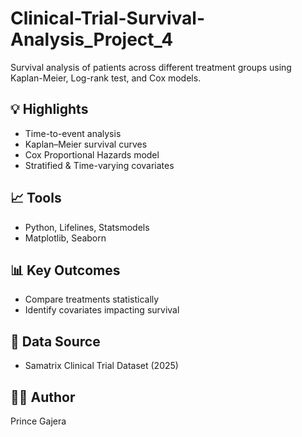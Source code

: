 # Clinical-Trial-Survival-Analysis_Project_4

Survival analysis of patients across different treatment groups using Kaplan-Meier, Log-rank test, and Cox models.


## 💡 Highlights
- Time-to-event analysis
- Kaplan–Meier survival curves
- Cox Proportional Hazards model
- Stratified & Time-varying covariates

## 📈 Tools
- Python, Lifelines, Statsmodels
- Matplotlib, Seaborn

## 📊 Key Outcomes
- Compare treatments statistically
- Identify covariates impacting survival

## 🧪 Data Source
- Samatrix Clinical Trial Dataset (2025)

## 🧑‍🔬 Author
Prince Gajera
